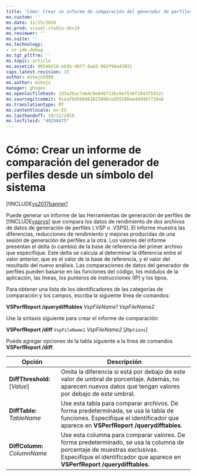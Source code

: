 ```yaml
---
title: 'Cómo: Crear un informe de comparación del generador de perfiles desde un símbolo del sistema | Microsoft Docs'
ms.custom: ''
ms.date: 11/15/2016
ms.prod: visual-studio-dev14
ms.reviewer: ''
ms.suite: ''
ms.technology:
- vs-ide-debug
ms.tgt_pltfrm: ''
ms.topic: article
ms.assetid: 00548d16-eb5b-46f7-8a65-862f98a43831
caps.latest.revision: 15
author: mikejo5000
ms.author: mikejo
manager: ghogen
ms.openlocfilehash: 2d3a36ac7a64c9e84b712bc0e7536f284375912c
ms.sourcegitcommit: 9ceaf69568d61023868ced59108ae4dd46f720ab
ms.translationtype: MT
ms.contentlocale: es-ES
ms.lasthandoff: 10/12/2018
ms.locfileid: "49258475"
---
```

# <a name="how-to-create-a-profiler-comparison-report-from-a-command-prompt"></a>Cómo: Crear un informe de comparación del generador de perfiles desde un símbolo del sistema
[!INCLUDE[vs2017banner](../includes/vs2017banner.md)]

Puede generar un informe de las Herramientas de generación de perfiles de [!INCLUDE[vsprvs](../includes/vsprvs-md.md)] que compara los datos de rendimiento de dos archivos de datos de generación de perfiles (.VSP o .VSPS). El informe muestra las diferencias, reducciones de rendimiento y mejoras producidas de una sesión de generación de perfiles a la otra. Los valores del informe presentan el delta (o cambio) de la base de referencia del primer archivo que especifique. Este delta se calcula al determinar la diferencia entre el valor anterior, que es el valor de la base de referencia, y el valor del resultado del nuevo análisis. Las comparaciones de datos del generador de perfiles pueden basarse en las funciones del código, los módulos de la aplicación, las líneas, los punteros de instrucciones (IP) y los tipos.  
  
 Para obtener una lista de los identificadores de las categorías de comparación y los campos, escriba la siguiente línea de comandos:  
  
 **VSPerfReport /querydifftables**  *VspFileName1* *VspFileName2*  
  
 Use la sintaxis siguiente para crear el informe de comparación:  
  
 **VSPerfReport /diff**  `VspFileName1` *VspFileName2* [**/**`Options`]  
  
 Puede agregar opciones de la tabla siguiente a la línea de comandos **VSPerfReport /diff**.  
  
|Opción|Descripción|  
|------------|-----------------|  
|**DiffThreshold:**[*Value*]|Omita la diferencia si está por debajo de este valor de umbral de porcentaje. Además, no aparecen nuevos datos que tengan valores por debajo de este umbral.|  
|**DiffTable:** *TableName*|Use esta tabla para comparar archivos. De forma predeterminada, se usa la tabla de funciones. Especifique el identificador que aparece en **VSPerfReport /querydifftables**.|  
|**DiffColumn:** *ColumnName*|Use esta columna para comparar valores. De forma predeterminado, se usa la columna de porcentaje de muestras exclusivas. Especifique el identificador que aparece en **VSPerfReport /querydifftables**.|



